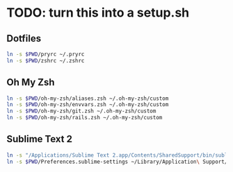 # TODO: turn this into a setup.sh

## Dotfiles

```zsh
ln -s $PWD/pryrc ~/.pryrc
ln -s $PWD/zshrc ~/.zshrc
```

## Oh My Zsh

```zsh
ln -s $PWD/oh-my-zsh/aliases.zsh ~/.oh-my-zsh/custom
ln -s $PWD/oh-my-zsh/envvars.zsh ~/.oh-my-zsh/custom
ln -s $PWD/oh-my-zsh/git.zsh ~/.oh-my-zsh/custom
ln -s $PWD/oh-my-zsh/rails.zsh ~/.oh-my-zsh/custom
```


## Sublime Text 2

```zsh
ln -s "/Applications/Sublime Text 2.app/Contents/SharedSupport/bin/subl" /usr/local/bin/subl
ln -s $PWD/Preferences.sublime-settings ~/Library/Application\ Support/Sublime\ Text\ 2/Packages/User
```
